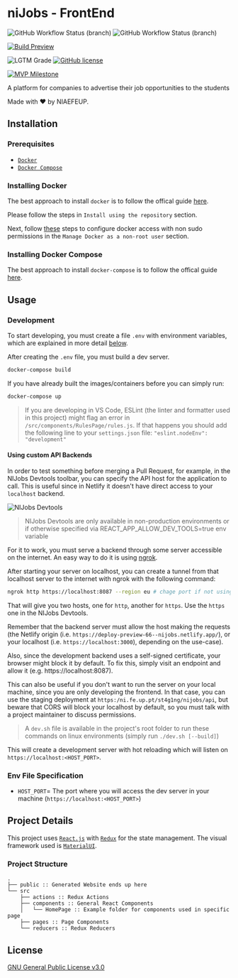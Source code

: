 # niJobs - FrontEnd


![GitHub Workflow Status (branch)](https://img.shields.io/github/workflow/status/NIAEFEUP/nijobs-fe/CI/master?label=BUILD%20-%20Master&style=for-the-badge)
![GitHub Workflow Status (branch)](https://img.shields.io/github/workflow/status/NIAEFEUP/nijobs-fe/CI/develop?label=BUILD%20-%20Develop&style=for-the-badge)

[![Build Preview](https://img.shields.io/badge/Build%20Preview-Develop-brightgreen.svg?style=for-the-badge)](https://develop--nijobs.netlify.com/)

![LGTM Grade](https://img.shields.io/lgtm/grade/javascript/g/NIAEFEUP/nijobs-fe.svg?style=for-the-badge)
[![GitHub license](https://img.shields.io/github/license/NIAEFEUP/nijobs-fe.svg?style=for-the-badge)](https://github.com/NIAEFEUP/nijobs-fe/blob/master/LICENSE)

[![MVP Milestone](https://img.shields.io/github/milestones/progress-percent/NIAEFEUP/nijobs-fe/2?style=for-the-badge)](https://github.com/NIAEFEUP/nijobs-fe/milestone/2)

A platform for companies to advertise their job opportunities to the students

Made with ❤️ by NIAEFEUP.

## Installation

### Prerequisites

- [`Docker`](https://www.docker.com)
- [`Docker Compose`](https://www.docker.com)

### Installing Docker

The best approach to install `docker` is to follow the offical guide [here](https://docs.docker.com/install/linux/docker-ce/ubuntu/#install-using-the-repository). 

Please follow the steps in `Install using the repository` section.

Next, follow [these](https://docs.docker.com/install/linux/linux-postinstall/) steps to configure docker access with non sudo permissions in the `Manage Docker as a non-root user` section.

### Installing Docker Compose

The best approach to install `docker-compose` is to follow the offical guide [here](https://docs.docker.com/compose/install/#install-compose). 

## Usage

### Development
To start developing, you must create a file `.env` with environment variables, which are explained in more detail [below](#env-file-specification).

After creating the `.env` file, you must build a dev server. 

```bash
docker-compose build
```
If you have already built the images/containers before you can simply run:
```bash
docker-compose up
```
> If you are developing in VS Code, ESLint (the linter and formatter used in this project) might flag an error in `/src/components/RulesPage/rules.js`. If that happens you should add the following line to your `settings.json` file: `"eslint.nodeEnv": "development"`

#### Using custom API Backends

In order to test something before merging a Pull Request, for example, in the NIJobs Devtools toolbar, you can specify the API host for the application to call. This is useful since in Netlify it doesn't have direct access to your `localhost` backend.

![NIJobs Devtools](https://user-images.githubusercontent.com/28157246/105634004-bb251c00-5e53-11eb-881c-becf1801c855.png)

> NIJobs Devtools are only available in non-production environments or if otherwise specified via REACT_APP_ALLOW_DEV_TOOLS=true env variable

For it to work, you must serve a backend through some server accessible on the internet. An easy way to do it is using [ngrok](https://ngrok.com/).

After starting your server on localhost, you can create a tunnel from that localhost server to the internet with ngrok with the following command:

```bash
ngrok http https://localhost:8087 --region eu # chage port if not using default 8087
```

That will give you two hosts, one for `http`, another for `https`. Use the `https` one in the NIJobs Devtools.

Remember that the backend server must allow the host making the requests (the Netlify origin (i.e. `https://deploy-preview-66--nijobs.netlify.app/`), or your localhost (i.e. `https://localhost:3000`), depending on the use-case).

Also, since the development backend uses a self-signed certificate, your browser might block it by default. To fix this, simply visit an endpoint and allow it (e.g. https://localhost:8087).

This can also be useful if you don't want to run the server on your local machine, since you are only developing the frontend. In that case, you can use the staging deployment at `https:/ni.fe.up.pt/st4g1ng/nijobs/api`, but beware that CORS will block your localhost by default, so you must talk with a project maintainer to discuss permissions.

> A `dev.sh` file is available in the project's root folder to run these commands on linux environments (simply run `./dev.sh [--build]`)

This will create a development server with hot reloading which will listen on `https://localhost:<HOST_PORT>`.

### Env File Specification

- `HOST_PORT`= The port where you will access the dev server in your machine (`https://localhost:<HOST_PORT>`)

## Project Details

This project uses [`React.js`](https://reactjs.org/) with [`Redux`](https://redux.js.org/) for the state management. The visual framework used is [`MaterialUI`](https://material-ui.com/).

### Project Structure

```
.
├── public :: Generated Website ends up here
└── src
    ├── actions :: Redux Actions
    ├── components :: General React Components
    │   └── HomePage :: Example folder for components used in specific page
    ├── pages :: Page Components
    └── reducers :: Redux Reducers

```


## License
[GNU General Public License v3.0](https://choosealicense.com/licenses/gpl-3.0/)
